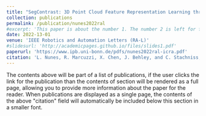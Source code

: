 ```yaml
---
title: "SegContrast: 3D Point Cloud Feature Representation Learning through Self-supervised Segment Discrimination"
collection: publications
permalink: /publication/nunes2022ral
#excerpt: 'This paper is about the number 1. The number 2 is left for future work.'
date: 2022-13-01
venue: 'IEEE Robotics and Automation Letters (RA-L)'
#slidesurl: 'http://academicpages.github.io/files/slides1.pdf'
paperurl: 'https://www.ipb.uni-bonn.de/pdfs/nunes2022ral-icra.pdf'
citation: 'L. Nunes, R. Marcuzzi, X. Chen, J. Behley, and C. Stachniss, “SegContrast: 3D Point Cloud Feature Representation Learning through Self-supervised Segment Discrimination,” IEEE Robotics and Automation Letters (RA-L), vol. 7, iss. 2, pp. 2116-2123, 2022.'
---
```


The contents above will be part of a list of publications, if the user clicks the link for the publication than the contents of section will be rendered as a full page, allowing you to provide more information about the paper for the reader. When publications are displayed as a single page, the contents of the above "citation" field will automatically be included below this section in a smaller font.
